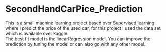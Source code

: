 # SecondHandCarPice_Prediction
This is a small machine learning project based over Supervised learning where I predict the price of the used car, for this project I used the data set which is available over kaggle.  
The best fit model is the linearRegression model,
You can improve the prediction by tuning the model or can also go with any other model.
